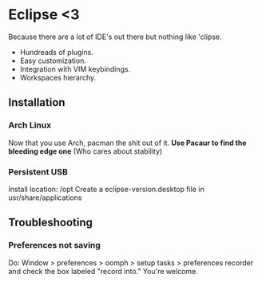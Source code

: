 # Eclipse <3
Because there are a lot of IDE's out there but nothing like 'clipse.
* Hundreads of plugins.
* Easy customization.
* Integration with VIM keybindings.
* Workspaces hierarchy.

## Installation

### Arch Linux
Now that you use Arch, pacman the shit out of it.
__Use Pacaur to find the bleeding edge one__ (Who cares about stability)

### Persistent USB
Install location: /opt
Create a eclipse-version.desktop file in usr/share/applications

## Troubleshooting

### Preferences not saving
Do:
Window > preferences > oomph > setup tasks > preferences recorder and check the box labeled "record into." 
You're welcome.
